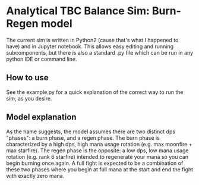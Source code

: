 # Analytical TBC Balance Sim: Burn-Regen model
The current sim is written in Python2 (cause that's what I happened to have) and in Jupyter notebook. 
This allows easy editing and running subcomponents, but there is also a standard .py file which can be run in any python IDE or command line.

## How to use
See the example.py for a quick explanation of the correct way to run the sim, as you desire.

## Model explanation
As the name suggests, the model assumes there are two distinct dps "phases": a burn phase, and a regen phase. The burn phase is characterized by 
a high dps, high mana usage rotation (e.g. max moonfire + max starfire). The regen phase is the opposite: a low dps, low mana usage rotation (e.g. rank 6 starfire)
intended to regenerate your mana so you can begin burning once again.
A full fight is expected to be a combination of these two phases where you begin at full mana at the start and end the fight with exactly zero mana.

